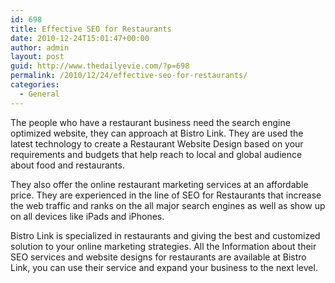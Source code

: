 ```yaml
---
id: 698
title: Effective SEO for Restaurants
date: 2010-12-24T15:01:47+00:00
author: admin
layout: post
guid: http://www.thedailyevie.com/?p=698
permalink: /2010/12/24/effective-seo-for-restaurants/
categories:
  - General
---
```

The people who have a restaurant business need the search engine optimized website, they can approach at Bistro Link. They are used the latest technology to create a Restaurant Website Design based on your requirements and budgets that help reach to local and global audience about food and restaurants.

They also offer the online restaurant marketing services at an affordable price. They are experienced in the line of SEO for Restaurants that increase the web traffic and ranks on the all major search engines as well as show up on all devices like iPads and iPhones.

Bistro Link is specialized in restaurants and giving the best and customized solution to your online marketing strategies. All the Information about their SEO services and website designs for restaurants are available at Bistro Link, you can use their service and expand your business to the next level.